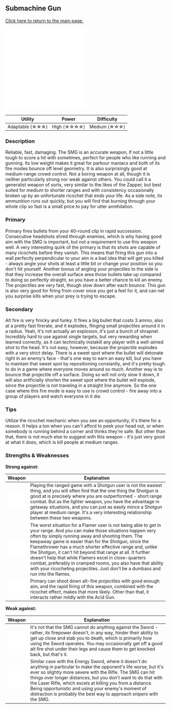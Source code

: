 ## Submachine Gun

[Click here to return to the main page.](Weapons-Guide.md)

<img src="../images/weapons/sword.png" width="256px"/>

| Utility | Power | Difficulty |
|---------------|---------------|----------------|
| Adaptable (☆☆☆) | High (☆☆☆☆) | Medium (☆☆☆) |

### Description

Reliable, fast, damaging. The SMG is an accurate weapon, if not a little tough to score a hit with sometimes, perfect for people who like running and gunning. Its low weight makes it great for parkour maniacs and both of its fire modes bounce off level geometry. It is also surprisingly good at medium-range crowd control. Not a boring weapon at all, though it is neither particularly strong nor weak against others. You could call it a generalist weapon of sorts, very similar to the likes of the Zapper, but best suited for medium to shorter ranges and with consistency occasionally broken up by an unfortunate ricochet that ends your life. As a side note, its ammunition runs out quickly, but you will find that burning through your whole clip so fast is a small price to pay for utter annihilation.

### Primary

Primary fires bullets from your 40-round clip in rapid succession. Consecutive headshots shred through enemies, which is why having good aim with the SMG is important, but not a requirement to use this weapon well. A very interesting quirk of the primary is that its shots are capable of many ricochets before they vanish. This means that firing this gun into a wall perfectly perpendicular to your aim is a bad idea that will get you killed - always angle your shots at least a little bit or change your position so you don't hit yourself. Another bonus of angling your projectiles to the side is that they increase the overall surface area those bullets take up compared to doing so perfectly straight, so you have a better chance to kill an enemy. The projectiles are very fast, though slow down after each bounce. This gun is also very good for firing from cover once you get a feel for it, and can net you surprise kills when your prey is trying to escape.

### Secondary

Alt fire is very finicky and funky. It fires a big bullet that costs 3 ammo, also at a pretty fast firerate, and it explodes, flinging small projectiles around it in a radius. Yeah, it's not actually an explosion, it's just a bunch of shrapnel. Incredibly hard to use against single targets, but very rewarding when learned correctly, as it can technically instakill any player with a well-aimed shot to the head. It's not easy, however, because the projectile explodes with a very strict delay. There is a sweet spot where the bullet will detonate right in an enemy's face - that's one way to earn an easy kill, but you have to maintain that sweet spot by repositioning constantly, and it's pretty tough to do in a game where everyone moves around so much. Another way is to bounce that projectile off a surface. Doing so will not only slow it down, it will also artificially shorten the sweet spot where the bullet will explode, since the projectile is not traveling in a straight line anymore. So the one case where this fire mode is easy to use is crowd control - fire away into a group of players and watch everyone in it die.

### Tips

Utilize the ricochet mechanic when you see an opportunity, it's there for a reason. It helps a ton when you can't afford to peek your head out, or when somebody is running behind a corner and thinks they're safe. But other than that, there is not much else to suggest with this weapon - it's just very good at what it does, which is kill people at medium ranges.

### Strengths & Weaknesses

**Strong against:**

| Weapon | Explanation |
| :----: | ----------- |
| <img src="../images/weapons/shotgun.png" width="64px"/> | Playing the ranged game with a Shotgun user is not the easiest thing, and you will often find that the one thing the Shotgun is good at is precisely where you are outperformed - short range combat. But as the lighter weapon, you have the advantage in getaway situations, and you can just as easily mince a Shotgun player at medium range. It's a very interesting relationship between these two weapons. |
| <img src="../images/weapons/flamer.png" width="64px"/> | The worst situation for a Flamer user is not being able to get in your range. And you can make those situations happen very often by simply running away and shooting them. The keepaway game is easier than for the Shotgun, since the Flamethrower has a much shorter effective range and, unlike the Shotgun, it can't hit beyond that range at all. It further doesn't help that while Flamers excel in close-quarters combat, preferably in cramped rooms, you also have that ability with your ricocheting projectiles. Just don't be a dumbass and run into the flames. |
| <img src="../images/weapons/corroder.png" width="64px"/> | Primary can shoot down alt-fire projectiles with good enough aim, and the rapid firing of this weapon, combined with the ricochet effect, makes that more likely. Other than that, it interacts rather mildly with the Acid Gun. |

**Weak against:**

| Weapon | Explanation |
| :----: | ----------- |
| <img src="../images/weapons/sword.png" width="64px"/> | It's not that the SMG cannot do anything against the Sword - rather, its firepower doesn't, in any way, hinder their ability to get up close and stab you to death, which is primarily how using the Sword operates. You may occasionally get off a good alt fire shot under their legs and cause them to get knocked back, but that's it. |
| <img src="../images/weapons/rifle.png" width="64px"/> | Similar case with the Energy Sword, where it doesn't do anything in particular to make the opponent's life worse, but it's ever so slightly more severe with the Rifle. The SMG can hit things over longer distances, but you don't want to do that with the Laser Rifle, which excels at killing you from a distance. Being opportunistic and using your enemy's moment of distraction is probably the best way to approach snipers with the SMG. |
